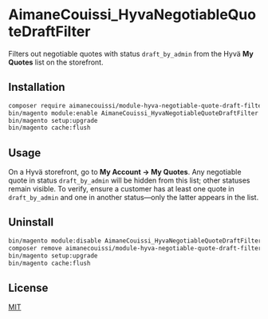 # AimaneCouissi_HyvaNegotiableQuoteDraftFilter

Filters out negotiable quotes with status `draft_by_admin` from the Hyvä **My Quotes** list on the storefront.

## Installation
```bash
composer require aimanecouissi/module-hyva-negotiable-quote-draft-filter
bin/magento module:enable AimaneCouissi_HyvaNegotiableQuoteDraftFilter
bin/magento setup:upgrade
bin/magento cache:flush
```

## Usage
On a Hyvä storefront, go to **My Account → My Quotes**. Any negotiable quote in status `draft_by_admin` will be hidden from this list; other statuses remain visible. To verify, ensure a customer has at least one quote in `draft_by_admin` and one in another status—only the latter appears in the list.

## Uninstall
```bash
bin/magento module:disable AimaneCouissi_HyvaNegotiableQuoteDraftFilter
composer remove aimanecouissi/module-hyva-negotiable-quote-draft-filter
bin/magento setup:upgrade
bin/magento cache:flush
```

## License
[MIT](LICENSE)
